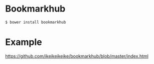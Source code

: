 Bookmarkhub
===========

```shell
$ bower install bookmarkhub
```


Example
=======

https://github.com/ikeikeikeike/bookmarkhub/blob/master/index.html
